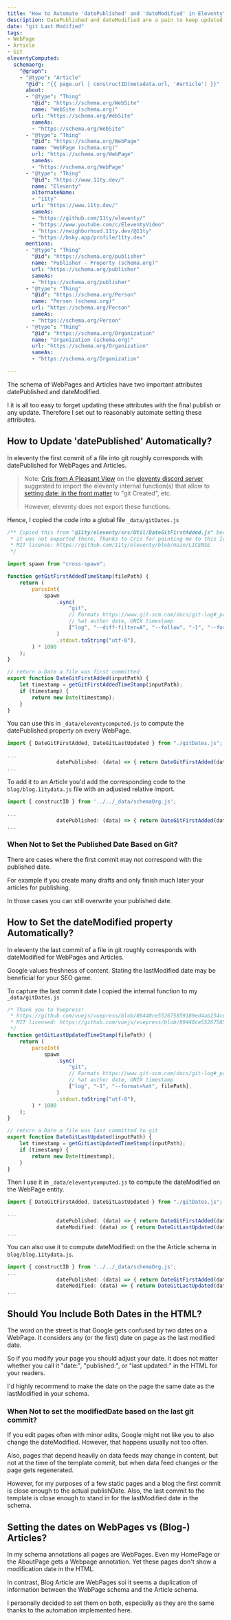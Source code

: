 ```yaml
---
title: "How to Automate 'datePublished' and 'dateModified' in Eleventy"
description: DatePublished and dateModified are a pain to keep updated correctly in schema. This automation takes out the chore and reduces work to publish content.
date: "git Last Modified"
tags:
- WebPage
- Article
- Git
eleventyComputed:
  schemaorg:
    "@graph":
    - "@type": "Article"
      "@id": "{{ page.url | constructID(metadata.url, '#article') }}"
      about:
      - "@type": "Thing"
        "@id": "https://schema.org/WebSite"
        name: "WebSite (schema.org)"
        url: "https://schema.org/WebSite"
        sameAs:
        - "https://schema.org/WebSite"
      - "@type": "Thing"
        "@id": "https://schema.org/WebPage"
        name: "WebPage (schema.org)"
        url: "https://schema.org/WebPage"
        sameAs:
        - "https://schema.org/WebPage"
      - "@type": "Thing"
        "@id": "https://www.11ty.dev/"
        name: "Eleventy"
        alternateName: 
        - "11ty"
        url: "https://www.11ty.dev/"
        sameAs:
        - "https://github.com/11ty/eleventy/"
        - "https://www.youtube.com/c/EleventyVideo"
        - "https://neighborhood.11ty.dev/@11ty"
        - "https://bsky.app/profile/11ty.dev"
      mentions:
      - "@type": "Thing"
        "@id": "https://schema.org/publisher"
        name: "Publisher - Property (schema.org)"
        url: "https://schema.org/publisher"
        sameAs:
        - "https://schema.org/publisher"
      - "@type": "Thing"
        "@id": "https://schema.org/Person"
        name: "Person (schema.org)"
        url: "https://schema.org/Person"
        sameAs:
        - "https://schema.org/Person"
      - "@type": "Thing"
        "@id": "https://schema.org/Organization"
        name: "Organization (schema.org)"
        url: "https://schema.org/Organization"
        sameAs:
        - "https://schema.org/Organization"

---
```

The schema of WebPages and Articles have two important attributes datePublished and dateModified.

I it is all too easy to forget updating these attributes with the final publish or any update. Therefore I set out to reasonably automate setting these attributes.

## How to Update 'datePublished' Automatically?

In eleventy the first commit of a file into git roughly corresponds with datePublished for WebPages and Articles.

> Note: [Cris from A Pleasant View](https://www.apleasantview.com/) on the [eleventy discord server](https://www.11ty.dev/blog/discord/) suggested to import the eleventy internal function(s) that allow to [setting date: in the front matter](https://www.11ty.dev/docs/dates/#setting-a-content-date-in-front-matter) to "git Created", etc. 
> 
> However, eleventy does not export these functions.

Hence, I copied the code into a global file `_data/gitDates.js`

```js
/** Copied this from "@11ty/eleventy/src/Util/DateGitFirstAdded.js" because
 * it was not exported there, Thanks to Cris for pointing me to this Idea.
 * MIT license: https://github.com/11ty/eleventy/blob/main/LICENSE
 */

import spawn from "cross-spawn";

function getGitFirstAddedTimeStamp(filePath) {
    return (
        parseInt(
            spawn
                .sync(
                    "git",
                    // Formats https://www.git-scm.com/docs/git-log#_pretty_formats
                    // %at author date, UNIX timestamp
                    ["log", "--diff-filter=A", "--follow", "-1", "--format=%at", filePath],
                )
                .stdout.toString("utf-8"),
        ) * 1000
    );
}

// return a Date a file was first committed
export function DateGitFirstAdded(inputPath) {
    let timestamp = getGitFirstAddedTimeStamp(inputPath);
    if (timestamp) {
        return new Date(timestamp);
    }
}
```

You can use this in `_data/eleventycomputed.js` to compute the datePublished property on every WebPage.

```js
import { DateGitFirstAdded, DateGitLastUpdated } from "./gitDates.js";

...
				datePublished: (data) => { return DateGitFirstAdded(data.page.inputPath) },
...
```

To add it to an Article you'd add the corresponding code to the `blog/blog.11tydata.js` file with an adjusted relative import.

```js
import { constructID } from '../../_data/schemaOrg.js';

...
				datePublished: (data) => { return DateGitFirstAdded(data.page.inputPath) },
...
```

### When Not to Set the Published Date Based on Git?

There are cases where the first commit may not correspond with the published date. 

For example if you create many drafts and only finish much later your articles for publishing. 

In those cases you can still overwrite your published date.

## How to Set the dateModified property Automatically?

In eleventy the last commit of a file in git roughly corresponds with dateModified for WebPages and Articles.

Google values freshness of content. Stating the lastModified date may be beneficial for your SEO game.

To capture the last commit date I copied the internal function to my `_data/gitDates.js`

```js
/* Thank you to Vuepress!
 * https://github.com/vuejs/vuepress/blob/89440ce552675859189ed4ab254ce19c4bba5447/packages/%40vuepress/plugin-last-updated/index.js
 * MIT licensed: https://github.com/vuejs/vuepress/blob/89440ce552675859189ed4ab254ce19c4bba5447/LICENSE
 */
function getGitLastUpdatedTimeStamp(filePath) {
    return (
        parseInt(
            spawn
                .sync(
                    "git",
                    // Formats https://www.git-scm.com/docs/git-log#_pretty_formats
                    // %at author date, UNIX timestamp
                    ["log", "-1", "--format=%at", filePath],
                )
                .stdout.toString("utf-8"),
        ) * 1000
    );
}

// return a Date a file was last committed to git
export function DateGitLastUpdated(inputPath) {
    let timestamp = getGitLastUpdatedTimeStamp(inputPath);
    if (timestamp) {
        return new Date(timestamp);
    }
}
```

Then I use it in `_data/eleventycomputed.js` to compute the dateModified on the WebPage entity.

```js
import { DateGitFirstAdded, DateGitLastUpdated } from "./gitDates.js";

...
				datePublished: (data) => { return DateGitFirstAdded(data.page.inputPath) },
				dateModified: (data) => { return DateGitLastUpdated(data.page.inputPath) },
...
```

You can also use it to compute dateModified: on the the Article schema in `blog/blog.11tydata.js`.

```js
import { constructID } from '../../_data/schemaOrg.js';
...
				datePublished: (data) => { return DateGitFirstAdded(data.page.inputPath) },
				dateModified: (data) => { return DateGitLastUpdated(data.page.inputPath) },
...
```

## Should You Include Both Dates in the HTML?

The word on the street is that Google gets confused by two dates on a WebPage. It considers any (or the first) date on  page as the last modified date. 

So if you modify your page you should adjust your date. It does not matter whether you call it "date:", "published:", or "last updated:" in the HTML for your readers.

I'd highly recommend to make the date on the page the same date as the lastModified in your schema.

### When Not to set the modifiedDate based on the last git commit?

If you edit pages often with minor edits, Google might not like you to also change the dateModified. However, that happens usually not too often.

Also, pages that depend heavily on data feeds may change in content, but not at the time of the template commit, but when data feed changes or the page gets regenerated.

However, for my purposes of a few static pages and a blog the first commit is close enough to the actual publishDate. Also, the last commit to the template is close enough to stand in for the lastModified date in the schema.

## Setting the dates on WebPages vs (Blog-) Articles?

In my schema annotations all pages are WebPages. Even my HomePage or the AboutPage gets a Webpage annotation. Yet these pages don't show a modification date in the HTML.

In contrast, Blog Article are WebPages soi it seems a duplication of information between the WebPage schema and the Article schema.

I personally decided to set them on both, especially as they are the same thanks to the automation implemented here.

